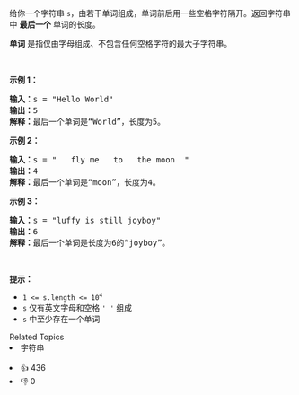 <p>给你一个字符串 <code>s</code>，由若干单词组成，单词前后用一些空格字符隔开。返回字符串中 <strong>最后一个</strong> 单词的长度。</p>

<p><strong>单词</strong> 是指仅由字母组成、不包含任何空格字符的最大子字符串。</p>

<p>&nbsp;</p>

<p><strong>示例 1：</strong></p>

<pre>
<strong>输入：</strong>s = "Hello World"
<strong>输出：</strong>5
<strong>解释：</strong>最后一个单词是“World”，长度为5。
</pre>

<p><strong>示例 2：</strong></p>

<pre>
<strong>输入：</strong>s = "   fly me   to   the moon  "
<strong>输出：</strong>4<strong>
解释：</strong>最后一个单词是“moon”，长度为4。
</pre>

<p><strong>示例 3：</strong></p>

<pre>
<strong>输入：</strong>s = "luffy is still joyboy"
<strong>输出：</strong>6
<strong>解释：</strong>最后一个单词是长度为6的“joyboy”。
</pre>

<p>&nbsp;</p>

<p><strong>提示：</strong></p>

<ul>
	<li><code>1 &lt;= s.length &lt;= 10<sup>4</sup></code></li>
	<li><code>s</code> 仅有英文字母和空格 <code>' '</code> 组成</li>
	<li><code>s</code> 中至少存在一个单词</li>
</ul>
<div><div>Related Topics</div><div><li>字符串</li></div></div><br><div><li>👍 436</li><li>👎 0</li></div>